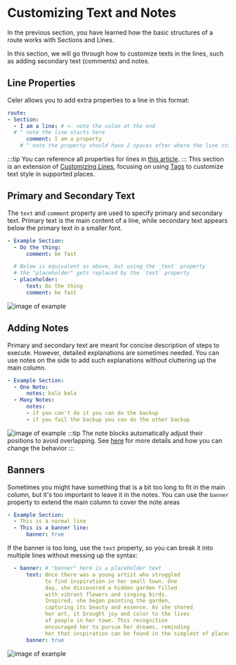# Customizing Text and Notes
In the previous section, you have learned how the basic structures of a route works with Sections and Lines.

In this section, we will go through how to customize texts in the lines, such as adding secondary text (comments) and notes.

## Line Properties
Celer allows you to add extra properties to a line in this format:
```yaml
route:
- Section:
  - I am a line: # <- note the colon at the end
  # ^ note the line starts here
      comment: I am a property
    # ^ note the property should have 2 spaces after where the line starts
```
:::tip
You can reference all properties for lines in [this article](./customizing-lines.md).
:::
This section is an extension of [Customizing Lines](./customizing-lines.md),
focusing on using [Tags](./config/tags.md) to customize text style in supported places.

## Primary and Secondary Text
The `text` and `comment` property are used to specify primary and secondary text.
Primary text is the main content of a line, while secondary text appears below the primary text
in a smaller font.
```yaml
- Example Section:
  - Do the thing:
      comment: be fast

  # Below is equivalent as above, but using the `text` property
  # the "placeholder" gets replaced by the `text` property
  - placeholder:
      text: Do the thing
      comment: be fast
```
![image of example](https://cdn.discordapp.com/attachments/951389021114871819/1174487919004766228/image.png?ex=6567c61c&is=6555511c&hm=1bbc08280e7609f8ca2d0d942bd60d67256b0530954dc15c00e3a13c6fa12ac1&)

## Adding Notes
Primary and secondary text are meant for concise description of steps to execute.
However, detailed explanations are sometimes needed. You can use notes on the side
to add such explanations without cluttering up the main column.

```yaml
- Example Section:
  - One Note:
      notes: bala bala
  - Many Notes:
      notes:
      - if you can't do it you can do the backup
      - if you fail the backup you can do the other backup
```
![image of example](https://cdn.discordapp.com/attachments/951389021114871819/1174488604505034822/image.png?ex=6567c6c0&is=655551c0&hm=d584cd5bb6a5fafbf1546361b4cd05169ecffd6e53e59584dfa88f4ca8ab569b&)
:::tip
The note blocks automatically adjust their positions to avoid overlapping. See [here](/doc#note-positions) for more
details and how you can change the behavior
:::

## Banners
Sometimes you might have something that is a bit too long to fit in the main column, but
it's too important to leave it in the notes. You can use the `banner` property to extend
the main column to cover the note areas
```yaml
- Example Section:
  - This is a normal line
  - This is a banner line:
      banner: true
```
If the banner is too long, use the `text` property, so you can break it
into multiple lines without messing up the syntax:
```yaml
  - banner: # "banner" here is a placeholder text
      text: Once there was a young artist who struggled
            to find inspiration in her small town. One 
            day, she discovered a hidden garden filled 
            with vibrant flowers and singing birds.
            Inspired, she began painting the garden, 
            capturing its beauty and essence. As she shared 
            her art, it brought joy and color to the lives
            of people in her town. This recognition
            encouraged her to pursue her dreams, reminding
            her that inspiration can be found in the simplest of places.
      banner: true
```
![image of example](https://cdn.discordapp.com/attachments/951389021114871819/1174493787196756038/image.png?ex=6567cb93&is=65555693&hm=f1ca333826bacffe7a823b77086618208e451ca19242bca4ccf025c4abdbe47e&)
